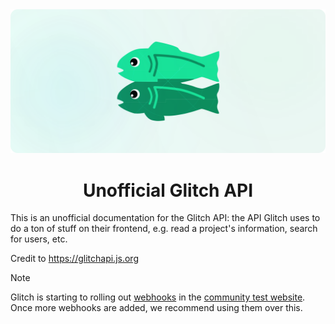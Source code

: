<div align="center">
<img src="/images/hero.svg" width="600px">


# Unofficial Glitch API

</div>

This is an unofficial documentation for the Glitch API: the API Glitch uses to do a ton of stuff on their frontend, e.g. read a project's information, search for users, etc.

Credit to https://glitchapi.js.org

> [!NOTE]
> Glitch is starting to rolling out [webhooks](https://support.glitch.com/t/community-test-glitch-thanked-webhook/65338) in the [community test website](https://preview.glitch.com/).
> Once more webhooks are added, we recommend using them over this.
